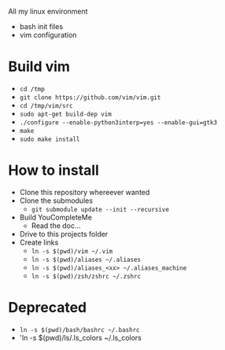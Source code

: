 All my linux environment

- bash init files
- vim configuration

# Build vim
- `cd /tmp`
- `git clone https://github.com/vim/vim.git`
- `cd /tmp/vim/src`
- `sudo apt-get build-dep vim`
- `./configure --enable-python3interp=yes --enable-gui=gtk3`
- `make`
- `sudo make install`

# How to install
- Clone this repository whereever wanted
- Clone the submodules
  - `git submodule update --init --recursive`
- Build YouCompleteMe
  - Read the doc...
- Drive to this projects folder
- Create links
  - `ln -s $(pwd)/vim ~/.vim`
  - `ln -s $(pwd)/aliases ~/.aliases`
  - `ln -s $(pwd)/aliases_<xx> ~/.aliases_machine`
  - `ln -s $(pwd)/zsh/zshrc ~/.zshrc`

# Deprecated
  - `ln -s $(pwd)/bash/bashrc ~/.bashrc`
  - 'ln -s $(pwd)/ls/.ls_colors ~/.ls_colors
